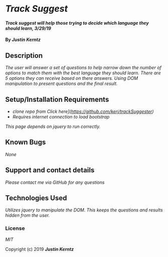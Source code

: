 # _Track Suggest_

#### _Track suggest will help those trying to decide which language they should learn, 3/29/19_

#### By _**Justin Kerntz**_

## Description

_The user will answer a set of questions to help narrow down the number of options to match them with the best language they should learn. There are 5 options they can receive based on there answers. Using DOM manipulation to present questions and the final result._

## Setup/Installation Requirements

* _clone repo from Click here](https://github.com/kerj/trackSuggester)_
* _Requires internet connection to load bootstrap_


_This page depends on jquery to run correctly._

## Known Bugs

_None_

## Support and contact details

_Please contact me via GitHub for any questions_

## Technologies Used

_Utilizes jquery to manipulate the DOM. This keeps the questions and results hidden from the user._

### License

*MIT*

Copyright (c) 2019 **_Justin Kerntz_**
